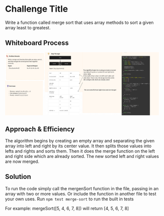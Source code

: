 # Challenge Title

Write a function called merge sort that uses array methods to sort a given array least to greatest.

## Whiteboard Process

![Whiteboard for Merge Sort](./assets/CodeChallenge27.png)

## Approach & Efficiency

The algorithm begins by creating an empty array and
separating the given array into left and right by its center value.
It then splits those values into lefts and rights and sorts them. Then it does the merge function on the left and right side which are already sorted. The new sorted left and right values are now merged.

## Solution

<!-- Show how to run your code, and examples of it in action -->

To run the code simply call the mergenSort function in the file, passing in an array with two or more values. Or include the function in another file to test your own uses. Run `npm test merge-sort` to run the built in tests

For example: mergeSort([5, 4, 6, 7, 8]) will return [4, 5, 6, 7, 8]
